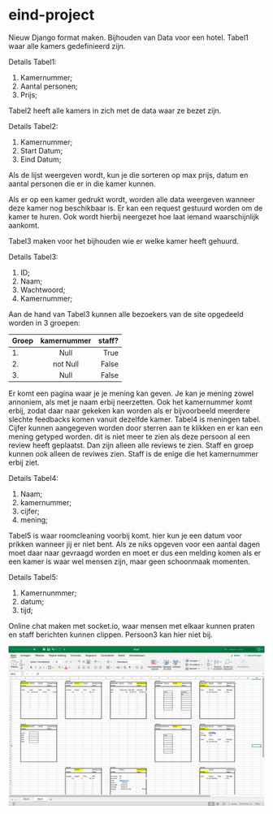 # eind-project

Nieuw Django format maken.
Bijhouden van Data voor een hotel.
Tabel1 waar alle kamers gedefinieerd zijn.

Details Tabel1:

1. Kamernummer;
2. Aantal personen;
3. Prijs;

Tabel2 heeft alle kamers in zich met de data waar ze bezet zijn.

Details Tabel2:

1. Kamernummer;
2. Start Datum;
3. Eind Datum;

Als de lijst weergeven wordt, kun je die sorteren op max prijs, datum en aantal personen die er in die kamer kunnen.

Als er op een kamer gedrukt wordt, worden alle data weergeven wanneer deze kamer nog beschikbaar is. Er kan een request gestuurd worden om de kamer te huren. Ook wordt hierbij neergezet hoe laat iemand waarschijnlijk aankomt.

Tabel3 maken voor het bijhouden wie er welke kamer heeft gehuurd.

Details Tabel3:

1. ID;
2. Naam;
3. Wachtwoord;
4. Kamernummer;

Aan de hand van Tabel3 kunnen alle bezoekers van de site opgedeeld worden in 3 groepen:

| Groep         | kamernummer     | staff?        |
|:------------- |:---------------:| -------------:|
| 1.            | Null            |          True |
| 2.            | not Null        |         False |
| 3.            | Null            |         False |

Er komt een pagina waar je je mening kan geven. Je kan je mening zowel annoniem, als met je naam erbij neerzetten. Ook het kamernummer komt erbij, zodat daar naar gekeken kan worden als er bijvoorbeeld meerdere slechte feedbacks komen vanuit dezelfde kamer. Tabel4 is meningen tabel. Cijfer kunnen aangegeven worden door sterren aan te klikken en er kan een mening getyped worden. dit is niet meer te zien als deze persoon al een review heeft geplaatst. Dan zijn alleen alle reviews te zien. Staff en groep kunnen ook alleen de reviwes zien. Staff is de enige die het kamernummer erbij ziet.

Details Tabel4:

1. Naam;
2. kamernummer;
3. cijfer;
4. mening;

Tabel5 is waar roomcleaning voorbij komt. hier kun je een datum voor prikken wanneer jij er niet bent. Als ze niks opgeven voor een aantal dagen moet daar naar gevraagd worden en moet er dus een melding komen als er een kamer is waar wel mensen zijn, maar geen schoonmaak momenten.

Details Tabel5:

1. Kamernunmmer;
2. datum;
3. tijd;

Online chat maken met socket.io, waar mensen met elkaar kunnen praten en staff berichten kunnen clippen. Persoon3 kan hier niet bij.

![Alt Image Text](htmls.png "Optional Title")
